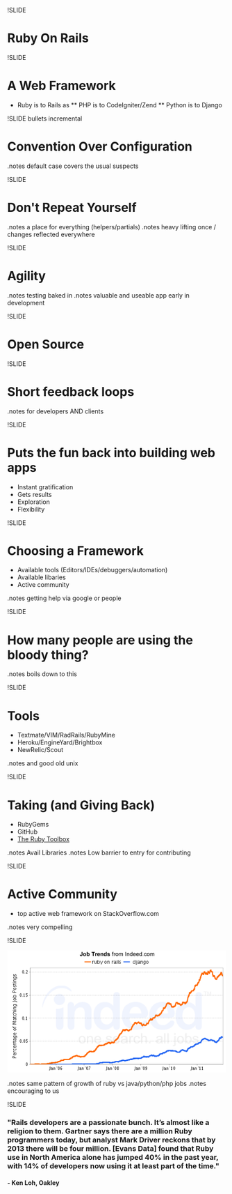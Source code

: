 !SLIDE

# Ruby On Rails #

!SLIDE

# A Web Framework #

* Ruby is to Rails as
** PHP is to CodeIgniter/Zend
** Python is to Django


!SLIDE bullets incremental
 
# Convention Over Configuration #

.notes default case covers the usual suspects


!SLIDE

# Don't Repeat Yourself #

.notes a place for everything (helpers/partials)
.notes heavy lifting once / changes reflected everywhere


!SLIDE

# Agility #

.notes testing baked in
.notes valuable and useable app early in development



!SLIDE

# Open Source #


!SLIDE

# Short feedback loops #
.notes for developers AND clients


!SLIDE

# Puts the fun back into building web apps #

* Instant gratification
* Gets results
* Exploration
* Flexibility



!SLIDE

# Choosing a Framework #

* Available tools (Editors/IDEs/debuggers/automation)
* Available libaries
* Active community 

.notes getting help via google or people


!SLIDE

# How many people are using the bloody thing? #

.notes boils down to this



!SLIDE

# Tools #

* Textmate/VIM/RadRails/RubyMine
* Heroku/EngineYard/Brightbox
* NewRelic/Scout

.notes and good old unix


!SLIDE

# Taking (and Giving Back) #

* RubyGems
* GitHub
* [The Ruby Toolbox](https://www.ruby-toolbox.com/)

.notes Avail Libraries
.notes Low barrier to entry for contributing



!SLIDE

# Active Community # 

* top active web framework on StackOverflow.com

.notes very compelling


!SLIDE

![](job_rails_v_django.png)

.notes same pattern of growth of ruby vs java/python/php jobs
.notes encouraging to us


!SLIDE

### "Rails developers are a passionate bunch. It’s almost like a religion to them. Gartner says there are a million Ruby programmers today, but analyst Mark Driver reckons that by 2013 there will be four million. [Evans Data] found that Ruby use in North America alone has jumped 40% in the past year, with 14% of developers now using it at least part of the time." ### 
#### - Ken Loh, Oakley




